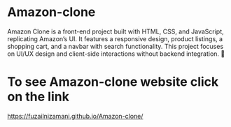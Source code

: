 # Amazon-clone

Amazon Clone is a front-end project built with HTML, CSS, and JavaScript, replicating Amazon’s UI. It features a responsive design, product listings, a shopping cart, and a navbar with search functionality. This project focuses on UI/UX design and client-side interactions without backend integration. 🚀


# To see Amazon-clone website click on the link 
 https://fuzailnizamani.github.io/Amazon-clone/
